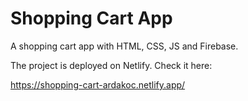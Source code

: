 # Shopping Cart App
A shopping cart app with HTML, CSS, JS and Firebase.

The project is deployed on Netlify. Check it here:

https://shopping-cart-ardakoc.netlify.app/
